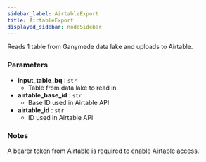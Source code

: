 ```yaml
---
sidebar_label: AirtableExport
title: AirtableExport
displayed_sidebar: nodeSidebar
---
```


Reads 1 table from Ganymede data lake and uploads to Airtable.

### Parameters
- **input_table_bq** : `str`
  - Table from data lake to read in
- **airtable_base_id** : `str`
  - Base ID used in Airtable API
- **airtable_id** : `str`
  - ID used in Airtable API

### Notes
A bearer token from Airtable is required to enable Airtable access.